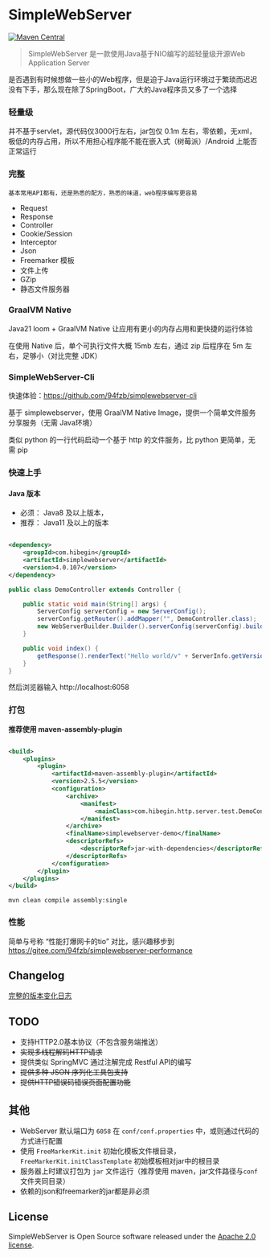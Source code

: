 # SimpleWebServer

[![Maven Central](https://img.shields.io/maven-central/v/com.hibegin/simplewebserver.svg?label=Maven%20Central)](https://central.sonatype.com/artifact/com.hibegin/simplewebserver)

> SimpleWebServer 是一款使用Java基于NIO编写的超轻量级开源Web Application Server

是否遇到有时候想做一些小的Web程序，但是迫于Java运行环境过于繁琐而迟迟没有下手，那么现在除了SpringBoot，广大的Java程序员又多了一个选择

### 轻量级

并不基于servlet，源代码仅3000行左右，jar包仅 0.1m 左右，零依赖，无xml，极低的内存占用，所以不用担心程序能不能在嵌入式（树莓派）/Android
上能否正常运行

### 完整

```
基本常用API都有，还是熟悉的配方，熟悉的味道，web程序编写更容易
```

- Request
- Response
- Controller
- Cookie/Session
- Interceptor
- Json
- Freemarker 模板
- 文件上传
- GZip
- 静态文件服务器

### GraalVM Native

Java21 loom + GraalVM Native 让应用有更小的内存占用和更快捷的运行体验

在使用 Native 后，单个可执行文件大概 15mb 左右，通过 zip 后程序在 5m 左右，足够小（对比完整 JDK）

### SimpleWebServer-Cli

快速体验：https://github.com/94fzb/simplewebserver-cli

基于 simplewebserver，使用 GraalVM Native Image，提供一个简单文件服务分享服务（无需 Java环境）

类似 python 的一行代码启动一个基于 http 的文件服务，比 python 更简单，无需 pip

### 快速上手

#### Java 版本

- 必须： Java8 及以上版本，
- 推荐： Java11 及以上的版本

```xml

<dependency>
    <groupId>com.hibegin</groupId>
    <artifactId>simplewebserver</artifactId>
    <version>4.0.107</version>
</dependency>
```

```java
public class DemoController extends Controller {

    public static void main(String[] args) {
        ServerConfig serverConfig = new ServerConfig();
        serverConfig.getRouter().addMapper("", DemoController.class);
        new WebServerBuilder.Builder().serverConfig(serverConfig).build().startWithThread();
    }

    public void index() {
        getResponse().renderText("Hello world/v" + ServerInfo.getVersion());
    }
}
```

然后浏览器输入 http://localhost:6058

### 打包

**推荐使用 maven-assembly-plugin**

```xml

<build>
    <plugins>
        <plugin>
            <artifactId>maven-assembly-plugin</artifactId>
            <version>2.5.5</version>
            <configuration>
                <archive>
                    <manifest>
                        <mainClass>com.hibegin.http.server.test.DemoController</mainClass>
                    </manifest>
                </archive>
                <finalName>simplewebserver-demo</finalName>
                <descriptorRefs>
                    <descriptorRef>jar-with-dependencies</descriptorRef>
                </descriptorRefs>
            </configuration>
        </plugin>
    </plugins>
</build>
```

`mvn clean compile assembly:single`

### 性能

简单与号称 “性能打爆网卡的tio” 对比，感兴趣移步到 https://gitee.com/94fzb/simplewebserver-performance

## Changelog

[完整的版本变化日志](CHANGELOG.md)

## TODO

- 支持HTTP2.0基本协议（不包含服务端推送）
- ~~实现多线程解码HTTP请求~~
- 提供类似 SpringMVC 通过注解完成 Restful API的编写
- ~~提供多种 JSON 序列化工具包支持~~
- ~~提供HTTP错误码错误页面配置功能~~

## 其他

* WebServer 默认端口为 `6058` 在 `conf/conf.properties` 中，或则通过代码的方式进行配置
* 使用 `FreeMarkerKit.init` 初始化模板文件根目录，`FreeMarkerKit.initClassTemplate` 初始模板相对jar中的根目录
* 服务器上时建议打包为 `jar` 文件运行（推荐使用 maven，jar文件路径与`conf` 文件夹同目录）
* 依赖的json和freemarker的jar都是非必须

## License

SimpleWebServer is Open Source software released under
the [Apache 2.0 license](https://www.apache.org/licenses/LICENSE-2.0.html).
